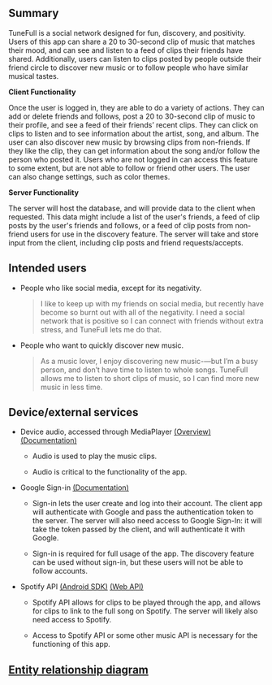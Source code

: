 ## Summary

TuneFull is a social network designed for fun, discovery, and positivity. Users of this app can share a 20 to 30-second clip of music that matches their mood, and can see and listen to a feed of clips their friends have shared. Additionally, users can listen to clips posted by people outside their friend circle to discover new music or to follow people who have similar musical tastes.

**Client Functionality**

Once the user is logged in, they are able to do a variety of actions. They can add or delete friends and follows, post a 20 to 30-second clip of music to their profile, and see a feed of their friends’ recent clips. They can click on clips to listen and to see information about the artist, song, and album. The user can also discover new music by browsing clips from non-friends. If they like the clip, they can get information about the song and/or follow the person who posted it. Users who are not logged in can access this feature to some extent, but are not able to follow or friend other users. The user can also change settings, such as color themes.
    	
**Server Functionality**

The server will host the database, and will provide data to the client when requested. This data might include a list of the user's friends, a feed of clip posts by the user's friends and follows, or a feed of clip posts from non-friend users for use in the discovery feature. The server will take and store input from the client, including clip posts and friend requests/accepts.

## Intended users

* People who like social media, except for its negativity.

    > I like to keep up with my friends on social media, but recently have become so burnt out with all of the negativity. I need a social network that is positive so I can connect with friends without extra stress, and TuneFull lets me do that.
    
* People who want to quickly discover new music.
	
	> As a music lover, I enjoy discovering new music-—but I’m a busy person, and don’t have time to listen to whole songs. TuneFull allows me to listen to short clips of music, so I can find more new music in less time.

## Device/external services

* Device audio, accessed through MediaPlayer [(Overview)](https://developer.android.com/guide/topics/media/mediaplayer) [(Documentation)](https://developer.android.com/reference/android/media/MediaPlayer)

    * Audio is used to play the music clips.

    * Audio is critical to the functionality of the app.

* Google Sign-in [(Documentation)](https://developers.google.com/identity/sign-in/android/start-integrating)

    * Sign-in lets the user create and log into their account. The client app will authenticate with Google and pass the authentication token to the server. The server will also need access to Google Sign-In: it will take the token passed by the client, and will authenticate it with Google. 
                                                                                                                                                                                                                    
    * Sign-in is required for full usage of the app. The discovery feature can be used without sign-in, but these users will not be able to follow accounts. 
    
* Spotify API [(Android SDK)](https://developer.spotify.com/documentation/android/) [(Web API)](https://developer.spotify.com/documentation/web-api/reference-beta/)

    * Spotify API allows for clips to be played through the app, and allows for clips to link to the full song on Spotify. The server will likely also need access to Spotify. 

    * Access to Spotify API or some other music API is necessary for the functioning of this app.

## [Entity relationship diagram](erd.md)

